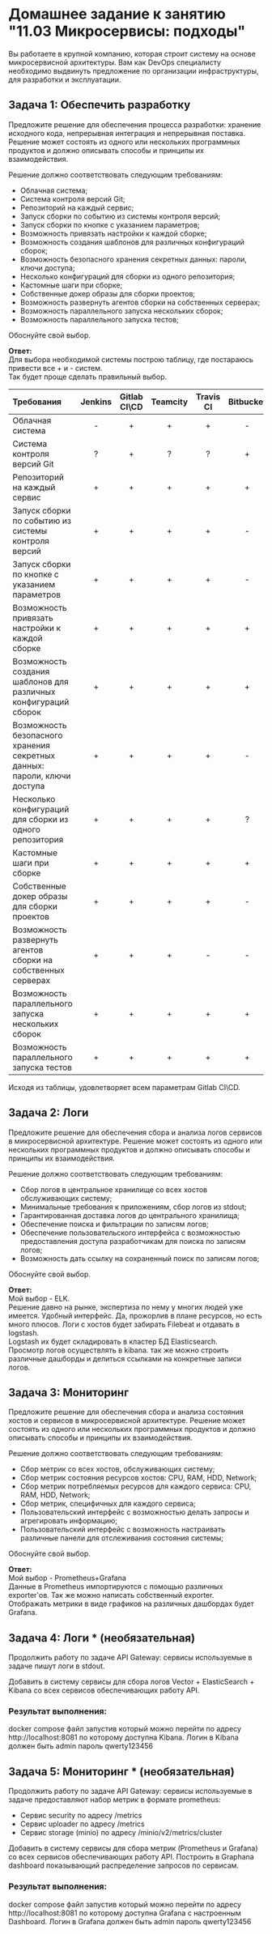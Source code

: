 # Домашнее задание к занятию "11.03 Микросервисы: подходы"

Вы работаете в крупной компанию, которая строит систему на основе микросервисной архитектуры.
Вам как DevOps специалисту необходимо выдвинуть предложение по организации инфраструктуры, для разработки и эксплуатации.


## Задача 1: Обеспечить разработку

Предложите решение для обеспечения процесса разработки: хранение исходного кода, непрерывная интеграция и непрерывная поставка. 
Решение может состоять из одного или нескольких программных продуктов и должно описывать способы и принципы их взаимодействия.

Решение должно соответствовать следующим требованиям:
- Облачная система;
- Система контроля версий Git;
- Репозиторий на каждый сервис;
- Запуск сборки по событию из системы контроля версий;
- Запуск сборки по кнопке с указанием параметров;
- Возможность привязать настройки к каждой сборке;
- Возможность создания шаблонов для различных конфигураций сборок;
- Возможность безопасного хранения секретных данных: пароли, ключи доступа;
- Несколько конфигураций для сборки из одного репозитория;
- Кастомные шаги при сборке;
- Собственные докер образы для сборки проектов;
- Возможность развернуть агентов сборки на собственных серверах;
- Возможность параллельного запуска нескольких сборок;
- Возможность параллельного запуска тестов;

Обоснуйте свой выбор.  

**Ответ:**  
Для выбора необходимой системы построю таблицу, где постараюсь привести все + и - систем.  
Так будет проще сделать правильный выбор.

Требования | Jenkins | Gitlab CI\CD | Teamcity | Travis CI | Bitbucket | Github Actions | 
:---|:---:|:---:|:---:|:---:|:---:|:---:|
Облачная система | - | + | + | + | - | + | 
Система контроля версий Git | ? | + | ? | ? | + | + | 
Репозиторий на каждый сервис | + | + | + | + | + | + | 
Запуск сборки по событию из системы контроля версий | + | + | + | + | - | + | 
Запуск сборки по кнопке с указанием параметров | + | + | + | + | - | + | 
Возможность привязать настройки к каждой сборке | + | + | + | + | + | + | 
Возможность создания шаблонов для различных конфигураций сборок | + | + | + | + | + | + | 
Возможность безопасного хранения секретных данных: пароли, ключи доступа | + | + | + | + | - | + | 
Несколько конфигураций для сборки из одного репозитория | + | + | + | + | ? | + | 
Кастомные шаги при сборке | + | + | + | + | + | 
Собственные докер образы для сборки проектов | + | + | + | + | - | 
Возможность развернуть агентов сборки на собственных серверах | + | + | + | - | - | 
Возможность параллельного запуска нескольких сборок | + | + | + | + | + | 
Возможность параллельного запуска тестов | + | + | + | + | + | 

Исходя из таблицы, удовлетворяет всем параметрам Gitlab CI\CD.  


## Задача 2: Логи

Предложите решение для обеспечения сбора и анализа логов сервисов в микросервисной архитектуре.
Решение может состоять из одного или нескольких программных продуктов и должно описывать способы и принципы их взаимодействия.

Решение должно соответствовать следующим требованиям:
- Сбор логов в центральное хранилище со всех хостов обслуживающих систему;
- Минимальные требования к приложениям, сбор логов из stdout;
- Гарантированная доставка логов до центрального хранилища;
- Обеспечение поиска и фильтрации по записям логов;
- Обеспечение пользовательского интерфейса с возможностью предоставления доступа разработчикам для поиска по записям логов;
- Возможность дать ссылку на сохраненный поиск по записям логов;

Обоснуйте свой выбор.  

**Ответ:**  
Мой выбор - ELK.  
Решение давно на рынке, экспертиза по нему у многих людей уже имеется. Удобный интерфейс. Да, прожорлив в плане ресурсов, но есть много плюсов.
Логи с хостов будет забирать Filebeat и отдавать в logstash.  
Logstash их будет складировать в кластер БД Elasticsearch.  
Просмотр логов осуществлять в kibana. так же можно строить различные дашборды и делиться ссылками на конкретные записи логов.

## Задача 3: Мониторинг

Предложите решение для обеспечения сбора и анализа состояния хостов и сервисов в микросервисной архитектуре.
Решение может состоять из одного или нескольких программных продуктов и должно описывать способы и принципы их взаимодействия.

Решение должно соответствовать следующим требованиям:
- Сбор метрик со всех хостов, обслуживающих систему;
- Сбор метрик состояния ресурсов хостов: CPU, RAM, HDD, Network;
- Сбор метрик потребляемых ресурсов для каждого сервиса: CPU, RAM, HDD, Network;
- Сбор метрик, специфичных для каждого сервиса;
- Пользовательский интерфейс с возможностью делать запросы и агрегировать информацию;
- Пользовательский интерфейс с возможность настраивать различные панели для отслеживания состояния системы;

Обоснуйте свой выбор.  

**Ответ:**  
Мой выбор - Prometheus+Grafana  
Данные в Prometheus импортируются с помощью различных exporter'ов. Так же можно написать собственный exporter.  
Отображать метрики в виде графиков на различных дашбордах будет Grafana.

## Задача 4: Логи * (необязательная)

Продолжить работу по задаче API Gateway: сервисы используемые в задаче пишут логи в stdout. 

Добавить в систему сервисы для сбора логов Vector + ElasticSearch + Kibana со всех сервисов обеспечивающих работу API.

### Результат выполнения: 

docker compose файл запустив который можно перейти по адресу http://localhost:8081 по которому доступна Kibana.
Логин в Kibana должен быть admin пароль qwerty123456


## Задача 5: Мониторинг * (необязательная)

Продолжить работу по задаче API Gateway: сервисы используемые в задаче предоставляют набор метрик в формате prometheus:

- Сервис security по адресу /metrics
- Сервис uploader по адресу /metrics
- Сервис storage (minio) по адресу /minio/v2/metrics/cluster

Добавить в систему сервисы для сбора метрик (Prometheus и Grafana) со всех сервисов обеспечивающих работу API.
Построить в Graphana dashboard показывающий распределение запросов по сервисам.

### Результат выполнения: 

docker compose файл запустив который можно перейти по адресу http://localhost:8081 по которому доступна Grafana с настроенным Dashboard.
Логин в Grafana должен быть admin пароль qwerty123456
